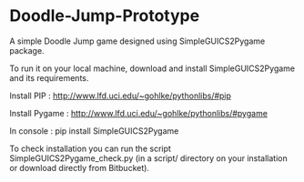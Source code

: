 Doodle-Jump-Prototype
=====================

A simple Doodle Jump game designed using SimpleGUICS2Pygame  package.

To run it on your local machine, download and install SimpleGUICS2Pygame and its requirements.

Install PIP : http://www.lfd.uci.edu/~gohlke/pythonlibs/#pip

Install Pygame : http://www.lfd.uci.edu/~gohlke/pythonlibs/#pygame

In console : pip install SimpleGUICS2Pygame

To check installation you can run the script SimpleGUICS2Pygame_check.py (in a script/ directory on your installation or download directly from Bitbucket).
